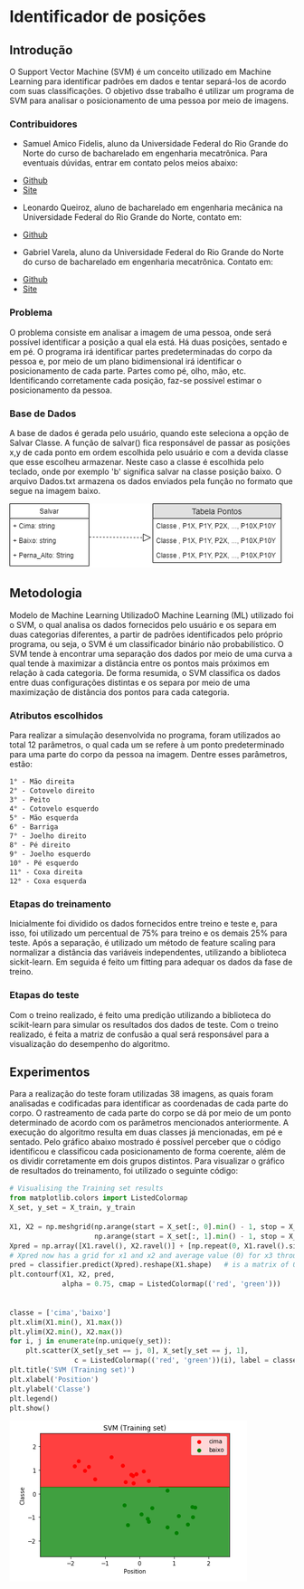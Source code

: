 # Identificador de posições

## Introdução
O Support Vector Machine (SVM) é um conceito utilizado em Machine Learning para identificar padrões em dados e tentar separá-los de acordo com suas classificações. O objetivo dsse trabalho é utilizar um programa de SVM para analisar o posicionamento de uma pessoa por meio de imagens.

### Contribuidores

* Samuel Amico Fidelis, aluno da Universidade Federal do Rio Grande do Norte do curso de bacharelado em engenharia mecatrônica. Para eventuais dúvidas, entrar em contato pelos
meios abaixo:
- [Github](https://github.com/samuelamico/MachineLearning)
- [Site](https://samuelamico.github.io/)

* Leonardo Queiroz, aluno de bacharelado em engenharia mecânica na Universidade Federal do Rio Grande do Norte, contato em:
- [Github](https://github.com/leocqueiroz)

* Gabriel Varela, aluno da Universidade Federal do Rio Grande do Norte do curso de bacharelado em engenharia mecatrônica. Contato em:
- [Github](https://github.com/gabrielvrl)
- [Site](https://gabrielvrl.github.io/)

### Problema
O problema consiste em analisar a imagem de uma pessoa, onde será possível identificar a posição a qual ela está. Há duas posições, sentado e em pé. O programa irá identificar partes predeterminadas do corpo da pessoa e, por meio de um plano bidimensional irá identificar o posicionamento de cada parte. Partes como pé, olho, mão, etc. Identificando corretamente cada posição, faz-se possível estimar o posicionamento da pessoa. 

### Base de Dados
A base de dados é gerada pelo usuário, quando este seleciona a opção de Salvar Classe. A função de salvar() fica responsável de passar as posições x,y de cada ponto em ordem escolhida pelo usuário e com a devida classe que esse escolheu armazenar. Neste caso a classe é escolhida pelo teclado, onde por exemplo 'b' significa salvar na classe posição baixo.
O arquivo Dados.txt armazena os dados enviados pela função no formato que segue na imagem baixo.

![FuncaoSalvarTXT](https://github.com/samuelamico/MachineLearning/blob/master/Graficos/SalvarTabelaPoseEstimation.png)

## Metodologia 

Modelo de Machine Learning UtilizadoO Machine Learning (ML) utilizado foi o SVM, o qual analisa os dados fornecidos pelo usuário e os separa em duas categorias diferentes, a partir de padrões identificados pelo próprio programa, ou seja, o SVM é um classificador binário não probabilístico. O SVM tende à encontrar uma separação dos dados por meio de uma curva a qual tende à maximizar a
distância entre os pontos mais próximos em relação à cada categoria. De forma resumida, o SVM classifica os dados entre duas configurações distintas e os separa por meio de uma maximização de distância dos pontos para cada categoria.

### Atributos escolhidos
Para realizar a simulação desenvolvida no programa, foram utilizados ao total 12 parâmetros, o qual cada um se refere à um ponto predeterminado para uma parte do corpo da pessoa na imagem. Dentre esses parâmetros, estão:
```
1° - Mão direita
2° - Cotovelo direito
3° - Peito
4° - Cotovelo esquerdo
5° - Mão esquerda
6° - Barriga
7° - Joelho direito
8° - Pé direito
9° - Joelho esquerdo
10° - Pé esquerdo
11° - Coxa direita
12° - Coxa esquerda
```
### Etapas do treinamento
Inicialmente foi dividido os dados fornecidos entre treino e teste e, para isso, foi utilizado um percentual de 75% para treino e os demais 25% para teste.
Após a separação, é utilizado um método de feature scaling para normalizar a distância das variáveis independentes, utilizando a biblioteca sickit-learn. Em seguida é feito um fitting para adequar os dados da fase de treino.

### Etapas do teste
Com o treino realizado, é feito uma predição utilizando a biblioteca do scikit-learn para simular os resultados dos dados de teste. Com o treino realizado, é feita a matriz de confusão a qual será responsável para a visualização do desempenho do algoritmo.

## Experimentos 
Para a realização do teste foram utilizadas 38 imagens, as quais foram analisadas e codificadas para identificar as coordenadas de cada parte do corpo. O rastreamento de cada parte do corpo se dá por meio de um ponto determinado de acordo com os parâmetros mencionados anteriormente.
A execução do algoritmo resulta em duas classes já mencionadas, em pé e sentado. Pelo gráfico abaixo mostrado é possível perceber que o código identificou e classificou cada posicionamento de forma coerente, além de os dividir corretamente em dois grupos distintos.
Para visualizar o gráfico de resultados do treinamento, foi utilizado o seguinte código:
```py
# Visualising the Training set results
from matplotlib.colors import ListedColormap
X_set, y_set = X_train, y_train

X1, X2 = np.meshgrid(np.arange(start = X_set[:, 0].min() - 1, stop = X_set[:, 0].max() + 1, step = 0.01),
                     np.arange(start = X_set[:, 1].min() - 1, stop = X_set[:, 1].max() + 1, step = 0.01))
Xpred = np.array([X1.ravel(), X2.ravel()] + [np.repeat(0, X1.ravel().size) for _ in range(22)]).T
# Xpred now has a grid for x1 and x2 and average value (0) for x3 through x13
pred = classifier.predict(Xpred).reshape(X1.shape)   # is a matrix of 0's and 1's !
plt.contourf(X1, X2, pred,
             alpha = 0.75, cmap = ListedColormap(('red', 'green')))


classe = ['cima','baixo']
plt.xlim(X1.min(), X1.max())
plt.ylim(X2.min(), X2.max())
for i, j in enumerate(np.unique(y_set)):
    plt.scatter(X_set[y_set == j, 0], X_set[y_set == j, 1],
                c = ListedColormap(('red', 'green'))(i), label = classe[j])
plt.title('SVM (Training set)')
plt.xlabel('Position')
plt.ylabel('Classe')
plt.legend()
plt.show()
```
![Grafico](https://github.com/leocqueiroz/MachineLearning/blob/master/SVM/Imagens/Grafico.PNG)

